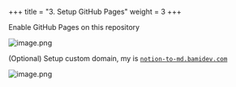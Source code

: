 +++
title = "3. Setup GitHub Pages"
weight = 3
+++


Enable GitHub Pages on this repository


![image.png](/images/004-iv-level-3-notion-to-hugo-relearn-on-github-pages/18-414327-image.png)


(Optional) Setup custom domain, my is [`notion-to-md.bamidev.com`](http://notion-to-md.bamidev.com/)


![image.png](/images/004-iv-level-3-notion-to-hugo-relearn-on-github-pages/18-293593-image.png)


